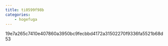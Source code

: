```yaml
---
title: ti0599f98b
categories:
    - hogefuga
---
```

19e7a265c7410e407860a3950bc9fecbbd4172a31502270f9336fa5521b68d53